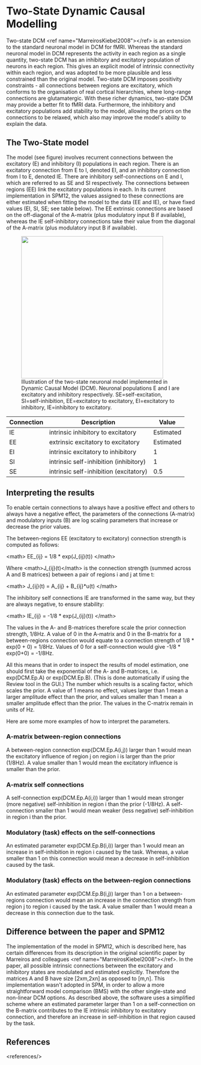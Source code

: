 # Two-State Dynamic Causal Modelling

Two-state DCM \<ref name=\"MarreirosKiebel2008\"\>\</ref\> is an
extension to the standard neuronal model in DCM for fMRI. Whereas the
standard neuronal model in DCM represents the activity in each region as
a single quantity, two-state DCM has an inhibitory and excitatory
population of neurons in each region. This gives an explicit model of
intrinsic connectivity within each region, and was adopted to be more
plausible and less constrained than the original model. Two-state DCM
imposes positivity constraints - all connections between regions are
excitatory, which conforms to the organisation of real cortical
hierarchies, where long-range connections are glutamatergic. With these
richer dynamics, two-state DCM may provide a better fit to fMRI data.
Furthermore, the inhibitory and excitatory populations add stability to
the model, allowing the priors on the connections to be relaxed, which
also may improve the model\'s ability to explain the data.

## The Two-State model

The model (see figure) involves recurrent connections between the
excitatory (E) and inhibitory (I) populations in each region. There is
an excitatory connection from E to I, denoted EI, and an inhibitory
connection from I to E, denoted IE. There are inhibitory
self-connections on E and I, which are referred to as SE and SI
respectively. The connections between regions (EE) link the excitatory
populations in each. In its current implementation in SPM12, the values
assigned to these connections are either estimated when fitting the
model to the data (EE and IE), or have fixed values (EI, SI, SE; see
table below). The EE extrinsic connections are based on the off-diagonal
of the A-matrix (plus modulatory input B if available), whereas the IE
self-inhibitory connections take their value from the diagonal of the
A-matrix (plus modulatory input B if available).

<figure markdown>
<div class="center">
<img src="../../../assets/figures/wikibooks/Two_State_DCM_for_fMRI.png" style="width:100mm" />
</div>
<figcaption>Illustration of the two-state neuronal model implemented in
Dynamic Causal Model (DCM). Neuronal populations E and I are excitatory
and inhibitory respectively. SE=self-excitation, SI=self-inhibition,
EE=excitatory to excitatory, EI=excitatory to inhibitory, IE=inhibitory
to excitatory.</figcaption>
</figure>

| Connection | Description                            | Value     |
|------------|----------------------------------------|-----------|
| IE         | intrinsic inhibitory to excitatory     | Estimated |
| EE         | extrinsic excitatory to excitatory     | Estimated |
| EI         | intrinsic excitatory to inhibitory     | 1         |
| SI         | intrinsic self-inhibition (inhibitory) | 1         |
| SE         | intrinsic self-inhibition (excitatory) | 0.5       |

## Interpreting the results

To enable certain connections to always have a positive effect and
others to always have a negative effect, the parameters of the
connections (A-matrix) and modulatory inputs (B) are log scaling
parameters that increase or decrease the prior values.

The between-regions EE (excitatory to excitatory) connection strength is
computed as follows:

\<math\> EE\_{ij} = 1/8 \* exp(J\_{ij}(t)) \</math\>

Where \<math\>J\_{ij}(t)\</math\> is the connection strength (summed
across A and B matrices) between a pair of regions i and j at time t:

\<math\> J\_{ij}(t) = A\_{ij} + B\_{ij}\*u(t) \</math\>

The inhibitory self connections IE are transformed in the same way, but
they are always negative, to ensure stability:

\<math\> IE\_{ij} = -1/8 \* exp(J\_{ij}(t)) \</math\>

The values in the A- and B-matrices therefore scale the prior connection
strength, 1/8Hz. A value of 0 in the A-matrix and 0 in the B-matrix for
a between-regions connection would equate to a connection strength of
1/8 \* exp(0 + 0) = 1/8Hz. Values of 0 for a self-connection would give
-1/8 \* exp(0+0) = -1/8Hz.

All this means that in order to inspect the results of model estimation,
one should first take the exponential of the A- and B-matrices, i.e.
exp(DCM.Ep.A) or exp(DCM.Ep.B). (This is done automatically if using the
Review tool in the GUI.) The number which results is a scaling factor,
which scales the prior. A value of 1 means no effect, values larger than
1 mean a larger amplitude effect than the prior, and values smaller than
1 mean a smaller amplitude effect than the prior. The values in the
C-matrix remain in units of Hz.

Here are some more examples of how to interpret the parameters.

### A-matrix between-region connections

A between-region connection exp(DCM.Ep.A(i,j)) larger than 1 would mean
the excitatory influence of region j on region i is larger than the
prior (1/8Hz). A value smaller than 1 would mean the excitatory
influence is smaller than the prior.

### A-matrix self connections

A self-connection exp(DCM.Ep.A(i,i)) larger than 1 would mean stronger
(more negative) self-inhibition in region i than the prior (-1/8Hz). A
self-connection smaller than 1 would mean weaker (less negative)
self-inhibition in region i than the prior.

### Modulatory (task) effects on the self-connections

An estimated parameter exp(DCM.Ep.B(i,i)) larger than 1 would mean an
increase in self-inhibition in region i caused by the task. Whereas, a
value smaller than 1 on this connection would mean a decrease in
self-inhibition caused by the task.

### Modulatory (task) effects on the between-region connections

An estimated parameter exp(DCM.Ep.B(i,j)) larger than 1 on a
between-regions connection would mean an increase in the connection
strength from region j to region i caused by the task. A value smaller
than 1 would mean a decrease in this connection due to the task.

## Difference between the paper and SPM12

The implementation of the model in SPM12, which is described here, has
certain differences from its description in the original scientific
paper by Marreiros and colleagues \<ref
name=\"MarreirosKiebel2008\"\>\</ref\>. In the paper, all possible
intrinsic connections between the excitatory and inhibitory states are
modulated and estimated explicitly. Therefore the matrices A and B have
size \[2xm,2xn\] as opposed to \[m,n\]. This implementation wasn't
adopted in SPM, in order to allow a more straightforward model
comparison (BMS) with the other single-state and non-linear DCM options.
As described above, the software uses a simplified scheme where an
estimated parameter larger than 1 on a self-connection on the B-matrix
contributes to the IE intrinsic inhibitory to excitatory connection, and
therefore an increase in self-inhibition in that region caused by the
task.

## References

\<references/\>

